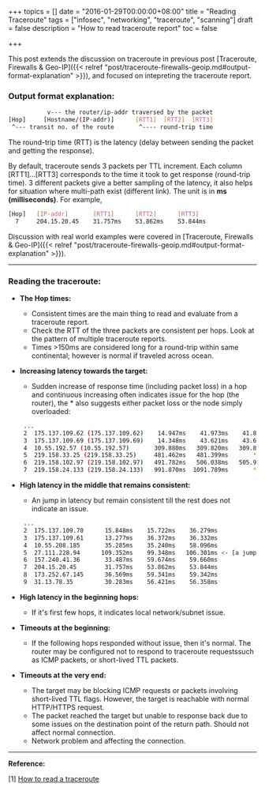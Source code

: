 +++
topics = []
date = "2016-01-29T00:00:00+08:00"
title = "Reading Traceroute"
tags = ["infosec", "networking", "traceroute", "scanning"]
draft = false
description = "How to read traceroute report"
toc = false

+++

This post extends the discussion on traceroute in previous post [Traceroute, Firewalls & Geo-IP]({{< relref "post/traceroute-firewalls-geoip.md#output-format-explanation" >}}), and focused on intepreting the traceroute report.

### Output format explanation:
```bash
           v--- the router/ip-addr traversed by the packet 
[Hop]     [Hostname/(IP-addr)]      [RTT1]  [RTT2]  [RTT3]
 ^--- transit no. of the route       ^---- round-trip time
```
The round-trip time (RTT) is the latency (delay between sending the packet and getting the response).

By default, traceroute sends 3 packets per TTL increment. Each column [RTT1]...[RTT3] corresponds to the time it took to get response (round-trip time). 3 different packets give a better sampling of the latency, it also helps for situation where multi-path exist (different link). The unit is in **ms (milliseconds)**. For example,

```bash
[Hop]   [IP-addr]       [RTT1]      [RTT2]      [RTT3]
  7     204.15.20.45    31.757ms    53.862ms    53.844ms  
```

Discussion with real world examples were covered in [Traceroute, Firewalls & Geo-IP]({{< relref "post/traceroute-firewalls-geoip.md#output-format-explanation" >}}).


---
### Reading the traceroute:

* **The Hop times:**
    * Consistent times are the main thing to read and evaluate from a traceroute report.
    * Check the RTT of the three packets are consistent per hops. Look at the pattern of multiple traceroute reports.
    * Times >150ms are considered long for a round-trip within same continental; however is normal if traveled across ocean.

* **Increasing latency towards the target:**
    * Sudden increase of response time (including packet loss) in a hop and continuous increasing often indicates issue for the hop (the router), the * also suggests either packet loss or the node simply overloaded:

    ```bash
     ...
     2  175.137.109.62 (175.137.109.62)    14.947ms    41.973ms    41.883ms  
     3  175.137.109.69 (175.137.109.69)    14.348ms    43.621ms    43.614ms  
     4  10.55.192.57 (10.55.192.57)       309.880ms   309.820ms   309.808ms  
     5  219.158.33.25 (219.158.33.25)     481.462ms   481.399ms       *  
     6  219.158.102.97 (219.158.102.97)   491.782ms   506.038ms   505.972ms  
     7  219.158.24.133 (219.158.24.133)   991.870ms  1091.789ms       *
    ```

* **High latency in the middle that remains consistent:**
    * An jump in latency but remain consistent till the rest does not indicate an issue.

    ```bash
     ...
     2  175.137.109.70      15.848ms    15.722ms    36.279ms  
     3  175.137.109.61      13.277ms    36.372ms    36.332ms  
     4  10.55.208.185       35.285ms    35.240ms    58.096ms  
     5  27.111.228.94      109.352ms    99.348ms   106.301ms <- [a jump] 
     6  157.240.41.36       33.487ms    59.674ms    59.660ms  
     7  204.15.20.45        31.757ms    53.862ms    53.844ms  
     8  173.252.67.145      36.569ms    59.341ms    59.342ms  
     9  31.13.78.35         30.283ms    56.421ms    56.358ms
    ```

* **High latency in the beginning hops:**
    * If it's first few hops, it indicates local network/subnet issue.

* **Timeouts at the beginning:**
    * If the following hops responded without issue, then it's normal. The router may be configured not to respond to traceroute requestssuch as ICMP packets, or short-lived TTL packets.

* **Timeouts at the very end:**
    * The target may be blocking ICMP requests or packets involving short-lived TTL flags. However, the target is reachable with normal HTTP/HTTPS request.
    * The packet reached the target but unable to response back due to some issues on the destination point of the return path. Should not affect normal connection.
    * Network problem and affecting the connection.


---
**Reference:**

[1] [How to read a traceroute](https://www.inmotionhosting.com/support/website/how-to/read-traceroute)
